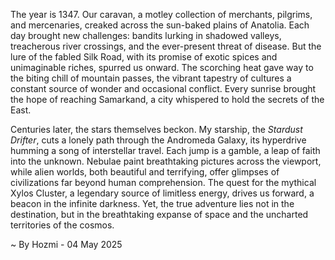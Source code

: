 
The year is 1347.  Our caravan, a motley collection of merchants, pilgrims, and mercenaries, creaked across the sun-baked plains of Anatolia.  Each day brought new challenges: bandits lurking in shadowed valleys, treacherous river crossings, and the ever-present threat of disease.  But the lure of the fabled Silk Road, with its promise of exotic spices and unimaginable riches, spurred us onward.  The scorching heat gave way to the biting chill of mountain passes, the vibrant tapestry of cultures a constant source of wonder and occasional conflict.  Every sunrise brought the hope of reaching Samarkand, a city whispered to hold the secrets of the East.

Centuries later, the stars themselves beckon.  My starship, the *Stardust Drifter*, cuts a lonely path through the Andromeda Galaxy, its hyperdrive humming a song of interstellar travel.  Each jump is a gamble, a leap of faith into the unknown.  Nebulae paint breathtaking pictures across the viewport, while alien worlds, both beautiful and terrifying, offer glimpses of civilizations far beyond human comprehension.  The quest for the mythical Xylos Cluster, a legendary source of limitless energy, drives us forward, a beacon in the infinite darkness.  Yet, the true adventure lies not in the destination, but in the breathtaking expanse of space and the uncharted territories of the cosmos.

~ By Hozmi - 04 May 2025
